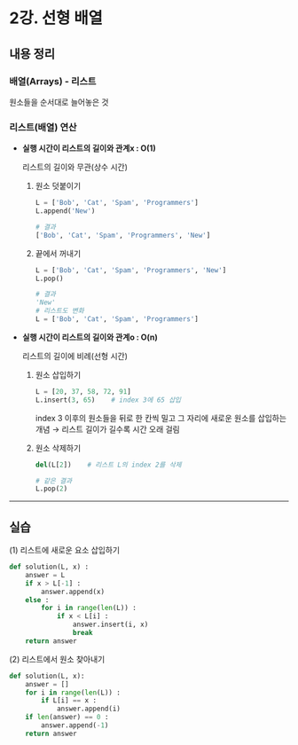 # 2강. 선형 배열

## 내용 정리

### **배열(Arrays) - 리스트**

원소들을 순서대로 늘어놓은 것

### **리스트(배열) 연산**

- **실행 시간이 리스트의 길이와 관계x : O(1)**
    
    리스트의 길이와 무관(상수 시간)
    
    1. 원소 덧붙이기
        
        ```python
        L = ['Bob', 'Cat', 'Spam', 'Programmers']
        L.append('New')
        
        # 결과
        ['Bob', 'Cat', 'Spam', 'Programmers', 'New']
        ```
        
    2. 끝에서 꺼내기
        
        ```python
        L = ['Bob', 'Cat', 'Spam', 'Programmers', 'New']
        L.pop()
        
        # 결과
        'New'
        # 리스트도 변화
        L = ['Bob', 'Cat', 'Spam', 'Programmers']
        ```
        
- **실행 시간이 리스트의 길이와 관계o : O(n)**
    
    리스트의 길이에 비례(선형 시간)
    
    1. 원소 삽입하기
        
        ```python
        L = [20, 37, 58, 72, 91]
        L.insert(3, 65)    # index 3에 65 삽입
        ```
        
        index 3 이후의 원소들을 뒤로 한 칸씩 밀고 그 자리에 새로운 원소를 삽입하는 개념 → 리스트 길이가 길수록 시간 오래 걸림
        
    2. 원소 삭제하기
        
        ```python
        del(L[2])    # 리스트 L의 index 2를 삭제
        
        # 같은 결과
        L.pop(2)
        ```
        

---

## 실습

(1) 리스트에 새로운 요소 삽입하기 

```python
def solution(L, x) :
    answer = L
    if x > L[-1] :
        answer.append(x)
    else :
        for i in range(len(L)) :
            if x < L[i] :
                answer.insert(i, x)
                break
    return answer
```

(2) 리스트에서 원소 찾아내기

```python
def solution(L, x):
    answer = []
    for i in range(len(L)) :
        if L[i] == x :
            answer.append(i)
    if len(answer) == 0 :
        answer.append(-1)
    return answer
```
